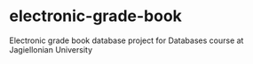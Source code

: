 # electronic-grade-book
Electronic grade book database project for Databases course at Jagiellonian University
